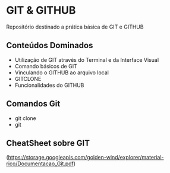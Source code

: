 
# GIT & GITHUB

Repositório destinado a prática básica de GIT e GITHUB 


## Conteúdos Dominados

- Utilização de GIT através do Terminal e da Interface Visual
- Comando básicos de GIT
- Vinculando o GITHUB ao arquivo local
- GITCLONE
- Funcionalidades do GITHUB 

## Comandos Git

- git clone
- git 

## CheatSheet sobre GIT

(https://storage.googleapis.com/golden-wind/explorer/material-rico/Documentacao_Git.pdf)

